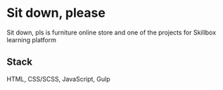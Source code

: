 # Sit down, please
Sit down, pls is furniture online store and one of the projects for Skillbox learning platform
## Stack
HTML, CSS/SCSS, JavaScript, Gulp

